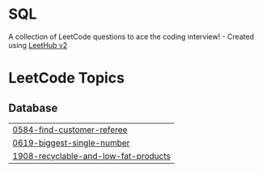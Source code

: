 # SQL
A collection of LeetCode questions to ace the coding interview! - Created using [LeetHub v2](https://github.com/arunbhardwaj/LeetHub-2.0)

<!---LeetCode Topics Start-->
# LeetCode Topics
## Database
|  |
| ------- |
| [0584-find-customer-referee](https://github.com/BeAsAkash/SQL/tree/master/0584-find-customer-referee) |
| [0619-biggest-single-number](https://github.com/BeAsAkash/SQL/tree/master/0619-biggest-single-number) |
| [1908-recyclable-and-low-fat-products](https://github.com/BeAsAkash/SQL/tree/master/1908-recyclable-and-low-fat-products) |
<!---LeetCode Topics End-->
